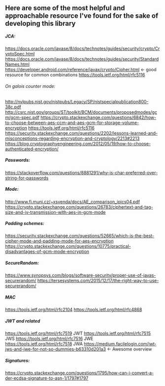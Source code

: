 ## Here are some of the most helpful and approachable resource I've found for the sake of developing this library

##### JCA: 

https://docs.oracle.com/javase/8/docs/technotes/guides/security/crypto/CryptoSpec.html
https://docs.oracle.com/javase/8/docs/technotes/guides/security/StandardNames.html
https://developer.android.com/reference/javax/crypto/Cipher.html <- good resource for common combinations
https://tools.ietf.org/html/rfc5116

###### On galois counter mode:
http://nvlpubs.nist.gov/nistpubs/Legacy/SP/nistspecialpublication800-38c.pdf
http://csrc.nist.gov/groups/ST/toolkit/BCM/documents/proposedmodes/gcm/gcm-spec.pdf
https://crypto.stackexchange.com/questions/6842/how-to-choose-between-aes-ccm-and-aes-gcm-for-storage-volume-encryption
https://tools.ietf.org/html/rfc5116
https://security.stackexchange.com/questions/2202/lessons-learned-and-misconceptions-regarding-encryption-and-cryptology/2213#2213
https://blog.cryptographyengineering.com/2012/05/19/how-to-choose-authenticated-encryption/

##### Passwords:

https://stackoverflow.com/questions/8881291/why-is-char-preferred-over-string-for-passwords
 
##### Mode:

http://www.fi.muni.cz/~xsvenda/docs/AE_comparison_ipics04.pdf
https://crypto.stackexchange.com/questions/26783/ciphertext-and-tag-size-and-iv-transmission-with-aes-in-gcm-mode
 

##### Padding schemes: 

https://security.stackexchange.com/questions/52665/which-is-the-best-cipher-mode-and-padding-mode-for-aes-encryption
https://crypto.stackexchange.com/questions/10775/practical-disadvantages-of-gcm-mode-encryption
  
##### SecureRandom:

https://www.synopsys.com/blogs/software-security/proper-use-of-javas-securerandom/
https://tersesystems.com/2015/12/17/the-right-way-to-use-securerandom/

##### MAC

https://tools.ietf.org/html/rfc2104
https://tools.ietf.org/html/rfc4868

##### JWT and related

https://tools.ietf.org/html/rfc7519 JWT 
https://tools.ietf.org/html/rfc7515 JWS
https://tools.ietf.org/html/rfc7516 JWE
https://tools.ietf.org/html/rfc7518 JWA
https://medium.facilelogin.com/jwt-jws-and-jwe-for-not-so-dummies-b63310d201a3 <- Awesome overview

##### Signatures:

https://crypto.stackexchange.com/questions/1795/how-can-i-convert-a-der-ecdsa-signature-to-asn-1/1797#1797
